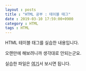 ```yaml
---
layout : posts
title : "HTML 공부 : 테이블 태그"
date : 2019-03-10 17:59:00+0900
category : HTML
tags : HTML
---
```

HTML 테이블 태그를 실습한 내용입니다.

오랜만에 해보려니까 생각대로 안되는군요.

실습한 파일은 [여기](https://minungpark.github.io/HTML/TableTag.html)서 보시면 됩니다.

